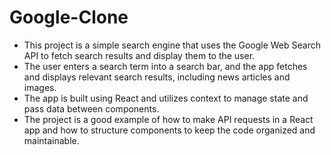 # Google-Clone
- This project is a simple search engine that uses the Google Web Search API to fetch search results and display them to the user. 
- The user enters a search term into a search bar, and the app fetches and displays relevant search results, including news articles and images. 
- The app is built using React and utilizes context to manage state and pass data between components. 
- The project is a good example of how to make API requests in a React app and how to structure components to keep the code organized and maintainable.
